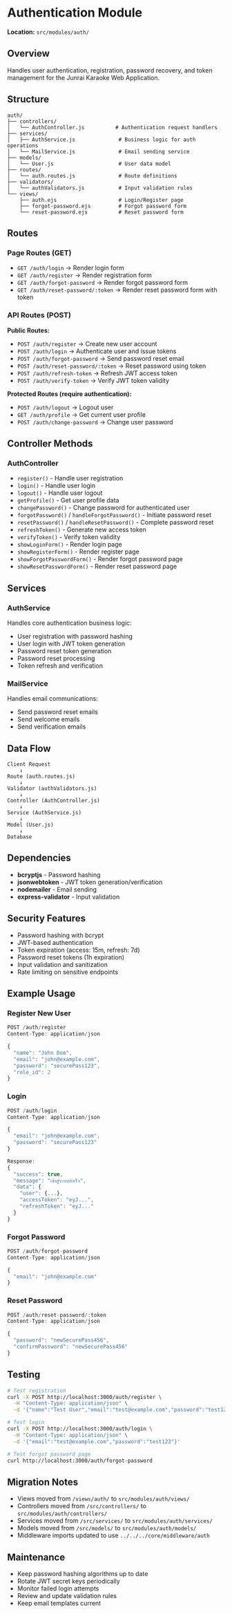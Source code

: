 # Authentication Module

**Location:** `src/modules/auth/`

## Overview
Handles user authentication, registration, password recovery, and token management for the Junrai Karaoke Web Application.

## Structure

```
auth/
├── controllers/
│   └── AuthController.js          # Authentication request handlers
├── services/
│   ├── AuthService.js              # Business logic for auth operations
│   └── MailService.js              # Email sending service
├── models/
│   └── User.js                     # User data model
├── routes/
│   └── auth.routes.js              # Route definitions
├── validators/
│   └── authValidators.js           # Input validation rules
└── views/
    ├── auth.ejs                    # Login/Register page
    ├── forgot-password.ejs         # Forgot password form
    └── reset-password.ejs          # Reset password form
```

## Routes

### Page Routes (GET)
- `GET /auth/login` → Render login form
- `GET /auth/register` → Render registration form
- `GET /auth/forgot-password` → Render forgot password form
- `GET /auth/reset-password/:token` → Render reset password form with token

### API Routes (POST)

**Public Routes:**
- `POST /auth/register` → Create new user account
- `POST /auth/login` → Authenticate user and issue tokens
- `POST /auth/forgot-password` → Send password reset email
- `POST /auth/reset-password/:token` → Reset password using token
- `POST /auth/refresh-token` → Refresh JWT access token
- `POST /auth/verify-token` → Verify JWT token validity

**Protected Routes (require authentication):**
- `POST /auth/logout` → Logout user
- `GET /auth/profile` → Get current user profile
- `POST /auth/change-password` → Change user password

## Controller Methods

### AuthController
- `register()` - Handle user registration
- `login()` - Handle user login
- `logout()` - Handle user logout
- `getProfile()` - Get user profile data
- `changePassword()` - Change password for authenticated user
- `forgotPassword()` / `handleForgotPassword()` - Initiate password reset
- `resetPassword()` / `handleResetPassword()` - Complete password reset
- `refreshToken()` - Generate new access token
- `verifyToken()` - Verify token validity
- `showLoginForm()` - Render login page
- `showRegisterForm()` - Render register page
- `showForgotPasswordForm()` - Render forgot password page
- `showResetPasswordForm()` - Render reset password page

## Services

### AuthService
Handles core authentication business logic:
- User registration with password hashing
- User login with JWT token generation
- Password reset token generation
- Password reset processing
- Token refresh and verification

### MailService
Handles email communications:
- Send password reset emails
- Send welcome emails
- Send verification emails

## Data Flow

```
Client Request
    ↓
Route (auth.routes.js)
    ↓
Validator (authValidators.js)
    ↓
Controller (AuthController.js)
    ↓
Service (AuthService.js)
    ↓
Model (User.js)
    ↓
Database
```

## Dependencies

- **bcryptjs** - Password hashing
- **jsonwebtoken** - JWT token generation/verification
- **nodemailer** - Email sending
- **express-validator** - Input validation

## Security Features

- Password hashing with bcrypt
- JWT-based authentication
- Token expiration (access: 15m, refresh: 7d)
- Password reset tokens (1h expiration)
- Input validation and sanitization
- Rate limiting on sensitive endpoints

## Example Usage

### Register New User
```javascript
POST /auth/register
Content-Type: application/json

{
  "name": "John Doe",
  "email": "john@example.com",
  "password": "securePass123",
  "role_id": 2
}
```

### Login
```javascript
POST /auth/login
Content-Type: application/json

{
  "email": "john@example.com",
  "password": "securePass123"
}

Response:
{
  "success": true,
  "message": "เข้าสู่ระบบสำเร็จ",
  "data": {
    "user": {...},
    "accessToken": "eyJ...",
    "refreshToken": "eyJ..."
  }
}
```

### Forgot Password
```javascript
POST /auth/forgot-password
Content-Type: application/json

{
  "email": "john@example.com"
}
```

### Reset Password
```javascript
POST /auth/reset-password/:token
Content-Type: application/json

{
  "password": "newSecurePass456",
  "confirmPassword": "newSecurePass456"
}
```

## Testing

```bash
# Test registration
curl -X POST http://localhost:3000/auth/register \
  -H "Content-Type: application/json" \
  -d '{"name":"Test User","email":"test@example.com","password":"test123","role_id":2}'

# Test login
curl -X POST http://localhost:3000/auth/login \
  -H "Content-Type: application/json" \
  -d '{"email":"test@example.com","password":"test123"}'

# Test forgot password page
curl http://localhost:3000/auth/forgot-password
```

## Migration Notes

- Views moved from `/views/auth/` to `src/modules/auth/views/`
- Controllers moved from `/src/controllers/` to `src/modules/auth/controllers/`
- Services moved from `/src/services/` to `src/modules/auth/services/`
- Models moved from `/src/models/` to `src/modules/auth/models/`
- Middleware imports updated to use `../../../core/middleware/auth`

## Maintenance

- Keep password hashing algorithms up to date
- Rotate JWT secret keys periodically
- Monitor failed login attempts
- Review and update validation rules
- Keep email templates current
